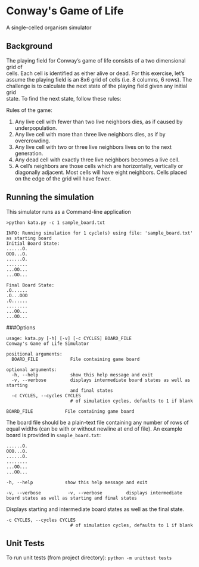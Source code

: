 # Conway's Game of Life

A single-celled organism simulator

## Background
The	playing	field	for	Conway’s	game	of	life	consists	of	a	two	dimensional	grid	of	
cells.	Each	cell	is	identified	as	either	alive	or	dead.	For	this	exercise,	let’s	assume	the	
playing	field	is	an 8x6	grid	of	cells	(i.e.	8	columns,	6	rows).
The	challenge	is	to	calculate	the	next	state	of	the	playing	field	given	any	initial	grid	
state.	To	find	the	next	state,	follow	these	rules:

Rules of the game:
1. Any	live	cell	with	fewer	than two	live	neighbors	dies,	as	if	caused	by	underpopulation.
2. Any	live	cell	with	more	than	three	live	neighbors	dies,	as	if	by	overcrowding.
3. Any	live	cell	with	two	or	three	live	neighbors	lives	on	to	the	next	generation.
4. Any	dead	cell	with	exactly	three	live neighbors	becomes	a	live	cell.
5. A	cell’s	neighbors	are	those	cells	which	are	horizontally,	vertically	or	
diagonally	adjacent.	Most	cells	will	have	eight	neighbors.	Cells	placed	on	the	
edge	of	the	grid	will	have	fewer.
## Running the simulation

This simulator runs as a Command-line application
```
>python kata.py -c 1 sample_board.txt

INFO: Running simulation for 1 cycle(s) using file: 'sample_board.txt' as starting board
Initial Board State:
......O.
OOO...O.
......O.
........
...OO...
...OO...

Final Board State:
.O......
.O...OOO
.O......
........
...OO...
...OO...

```
###Options
```
usage: kata.py [-h] [-v] [-c CYCLES] BOARD_FILE
Conway's Game of Life Simulator

positional arguments:
  BOARD_FILE            File containing game board

optional arguments:
  -h, --help            show this help message and exit
  -v, --verbose         displays intermediate board states as well as starting
                        and final states
  -c CYCLES, --cycles CYCLES
                        # of simulation cycles, defaults to 1 if blank

```

```angular2html
BOARD_FILE            File containing game board
```
The board file should be a plain-text file containing any number of rows of equal widths (can be with or without newline at end of file). An example board is provided in `sample_board.txt`:
```angular2html
......O.
OOO...O.
......O.
........
...OO...
...OO...
```

```
-h, --help            show this help message and exit
```
```angular2html
-v, --verbose          -v, --verbose         displays intermediate board states as well as starting and final states
```
Displays starting and intermediate board states as well as the final state.
```angular2html
-c CYCLES, --cycles CYCLES
                        # of simulation cycles, defaults to 1 if blank
```
## Unit Tests
To run unit tests (from project directory):
`python -m unittest tests`       